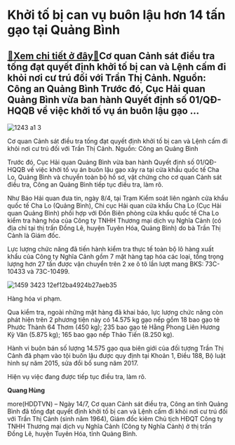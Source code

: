 Khởi tố bị can vụ buôn lậu hơn 14 tấn gạo tại Quảng Bình
========================================================

[:gift:Xem chi tiết ở đây:gift:](https://hddtvn.com/khoi-to-bi-can-vu-buon-lau-hon-14-tan-gao-tai-quang-binh/)Cơ quan Cảnh sát điều tra tống đạt quyết định khởi tố bị can và Lệnh cấm đi khỏi nơi cư trú đối với Trần Thị Cảnh. Nguồn: Công an Quảng Bình Trước đó, Cục Hải quan Quảng Bình vừa ban hành Quyết định số 01/QĐ-HQQB về việc khởi tố vụ án buôn lậu gạo …
---------------------------------------------------------------------------------------------------------------------------------------------------------------------------------------------------------------------------------------------------------





![1243 a1 3](https://haiquanonline.com.vn/stores/news_dataimages/hungdq/072020/14/20/in_article/1243_A1-3.jpg?rt=20200714204401 "Cơ quan Cảnh sát điều tra tống đạt quyết định khởi tố bị can và Lệnh cấm đi khỏi nơi cư trú đối với Trần Thị Cảnh. Nguồn: Công an Quảng Bình")


Cơ quan Cảnh sát điều tra tống đạt quyết định khởi tố bị can và Lệnh cấm đi khỏi nơi cư trú đối với Trần Thị Cảnh. Nguồn: Công an Quảng Bình



Trước đó, Cục Hải quan Quảng Bình vừa ban hành Quyết định số 01/QĐ-HQQB về việc khởi tố vụ án buôn lậu gạo xảy ra tại cửa khẩu quốc tế Cha Lo, Quảng Bình và chuyển toàn bộ hồ sơ, vật chứng cho cơ quan Cảnh sát điều tra, Công an Quảng Bình tiếp tục điều tra, làm rõ.


Như Báo Hải quan đưa tin, ngày 8/4, tại Trạm Kiểm soát liên ngành cửa khẩu quốc tế Cha Lo (Quảng Bình), Chi cục Hải quan cửa khẩu Cha Lo (Cục Hải quan Quảng Bình) phối hợp với Đồn Biên phòng cửa khẩu quốc tế Cha Lo kiểm tra hàng hóa của Công ty TNHH Thương mại dịch vụ Nghĩa Cảnh (có địa chỉ tại thị trấn Đồng Lê, huyện Tuyên Hóa, Quảng Bình) do bà Trần Thị Cảnh là Giám đốc.


Lực lượng chức năng đã tiến hành kiểm tra thực tế toàn bộ lô hàng xuất khẩu của Công ty Nghĩa Cảnh gồm 7 mặt hàng tạp hóa các loại, tổng trọng lượng hơn 27 tấn được vận chuyển trên 2 xe ô tô lần lượt mang BKS: 73C-10433 và 73C-10499.





![1459 3423 12ef12ba4924b27aeb35](https://haiquanonline.com.vn/stores/news_dataimages/hungdq/072020/14/20/in_article/1459_3423_12ef12ba4924b27aeb35.jpg?rt=20200714204401 "Hàng hóa vi phạm.")


Hàng hóa vi phạm.



Qua kiểm tra, ngoài những mặt hàng đã khai báo, lực lượng chức năng còn phát hiện trên 2 phương tiện này có 14.575 kg gạo nếp gồm 18 bao gạo tẻ Phước Thành 64 Thơm (450 kg); 235 bao gạo tẻ Hằng Phong Liên Hương Kỳ Vân (5.875 kg); 165 bao gạo nếp Thảo Tiến (8.250 kg).


Hành vi buôn bán số lượng 14.575 gạo qua biên giới của đối tượng Trần Thị Cảnh đã phạm vào tội buôn lậu được quy định tại Khoản 1, Điều 188, Bộ luật hình sự năm 2015, sửa đổi bổ sung năm 2017.


Hiện vụ việc đang được tiếp tục điều tra, làm rõ.




**Quang Hùng**



more(HDDTVN) – Ngày 14/7, Cơ quan Cảnh sát điều tra, Công an tỉnh Quảng Bình đã tống đạt quyết định khởi tố bị can và Lệnh cấm đi khỏi nơi cư trú đối với Trần Thị Cảnh (sinh năm 1964), Giám đốc kiêm Chủ tịch HĐQT Công ty TNHH Thương mại dịch vụ Nghĩa Cảnh (Công ty Nghĩa Cảnh) ở thị trấn Đồng Lê, huyện Tuyên Hóa, tỉnh Quảng Bình.

